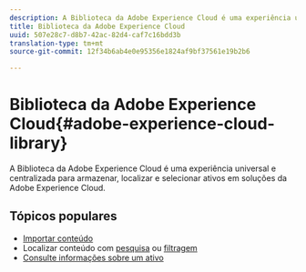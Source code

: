 ```yaml
---
description: A Biblioteca da Adobe Experience Cloud é uma experiência universal e centralizada para armazenar, localizar e selecionar ativos em soluções da Adobe Experience Cloud.
title: Biblioteca da Adobe Experience Cloud
uuid: 507e28c7-d8b7-42ac-82d4-caf7c16bdd3b
translation-type: tm+mt
source-git-commit: 12f34b6ab4e0e95356e1824af9bf37561e19b2b6

---
```



# Biblioteca da Adobe Experience Cloud{#adobe-experience-cloud-library}

A Biblioteca da Adobe Experience Cloud é uma experiência universal e centralizada para armazenar, localizar e selecionar ativos em soluções da Adobe Experience Cloud.

## Tópicos populares

* [Importar conteúdo](/help/c-library-about/c-importing-and-uploading/c-importing-and-uploading.md)
* Localizar conteúdo com [pesquisa](/help/c-library-about/c-assets/c-search-for-assets.md) ou [filtragem](/help/c-library-about/c-assets/c-filter-assets.md)
* [Consulte informações sobre um ativo](/help/c-library-about/c-assets/c-view-detailed-information-for-an-asset.md)
